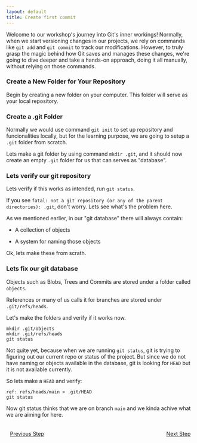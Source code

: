 ```yaml
---
layout: default
title: Create first commit
---
```


Welcome to our workshop's journey into Git's inner workings! Normally, when we start versioning changes in our projects, we rely on commands like `git add` and `git commit` to track our modifications. However, to truly grasp the magic behind how Git saves and manages these changes, we're going to dive deeper and take a hands-on approach, doing it all manually, without relying on those commands. 

### Create a New Folder for Your Repository

Begin by creating a new folder on your computer. This folder will serve as your local repository.

### Create a .git Folder

Normally we would use command `git init` to set up repository and funcionalities locally, but for the learning purpose, we are going to setup a `.git` folder from scratch. 

Lets make a git folder by using command `mkdir .git`, and it should now create an empty `.git` folder for us that can serves as "database".


### Lets verify our git repository

Lets verify if this works as intended, run `git status`. 

If you see `fatal: not a git repository (or any of the parent directories): .git`, don't worry. Lets see what's the problem here.

As we mentioned earlier, in our "git database" there will always contain:

- A collection of objects

- A system for naming those objects

Ok, lets make these from scrath.


### Lets fix our git database

Objects such as Blobs, Trees and Commits are stored under a folder called `objects`.

References or many of us calls it for branches are stored under `.git/refs/heads`.

Let's make the folders and verify if it works now.

```
mkdir .git/objects
mkdir .git/refs/heads
git status
```

Not quite yet, because when we are running `git status`, git is trying to figuring out our current repo or status of the project. But since we do not have naming or objects available in the database, git is looking for `HEAD` but it is not available currently. 

So lets make a `HEAD` and verify:

```
ref: refs/heads/main > .git/HEAD
git status
```

Now git status thinks that we are on branch `main` and we kinda achive what we are aiming for here.


<footer style="width: 100%; display: flex; justify-content: space-between; padding: 20px 0;">
    <a href="" style="float: left; margin-left: 10px;">Previous Step</a>
    <a href="./2-blob.html" style="float: right; margin-right: 10px;">Next Step</a>
</footer>